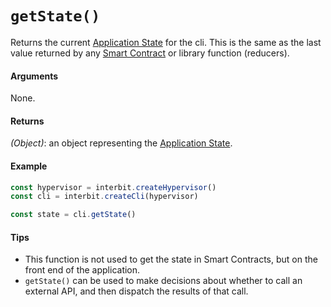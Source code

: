 # `getState()`

Returns the current [Application State](../key-concepts/README.md#application-state) for the cli. This is the same as the last value returned by any [Smart Contract](../key-concepts/README.md#smart-contracts) or library function (reducers).



#### Arguments

None.

#### Returns

*(Object)*: an object representing the [Application State](../key-concepts/README.md#application-state).


#### Example

```js
const hypervisor = interbit.createHypervisor()
const cli = interbit.createCli(hypervisor)

const state = cli.getState()
```

#### Tips

* This function is not used to get the state in Smart Contracts, but on the front end of the application.
* `getState()` can be used to make decisions about whether to call an external API, and then dispatch the results of that call.

